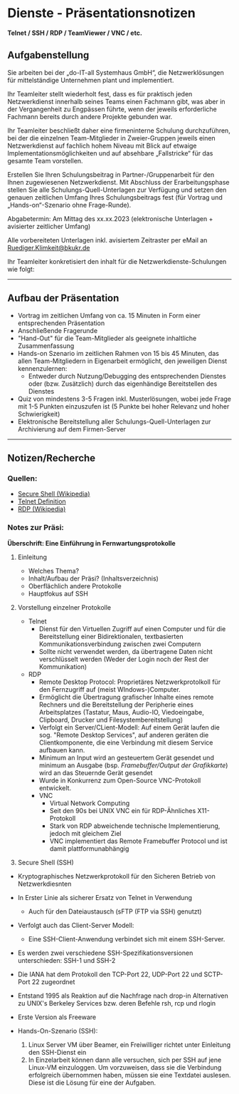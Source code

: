 # Dienste - Präsentationsnotizen

**Telnet / SSH / RDP / TeamViewer / VNC / etc.**

## Aufgabenstellung

Sie arbeiten bei der „do-IT-all Systemhaus GmbH“, die Netzwerklösungen für 
mittelständige Unternehmen plant und implementiert.

Ihr Teamleiter stellt wiederholt fest, dass es für praktisch jeden 
Netzwerkdienst innerhalb seines Teams einen Fachmann gibt, was aber in der 
Vergangenheit zu Engpässen führte, wenn der jeweils erforderliche Fachmann 
bereits durch andere Projekte gebunden war.

Ihr Teamleiter beschließt daher eine firmeninterne Schulung durchzuführen, bei 
der die einzelnen Team-Mitglieder in Zweier-Gruppen jeweils einen Netzwerkdienst 
auf fachlich hohem Niveau mit Blick auf etwaige Implementationsmöglichkeiten und
auf absehbare „Fallstricke“ für das gesamte Team vorstellen.

Erstellen Sie Ihren Schulungsbeitrag in Partner-/Gruppenarbeit für den Ihnen 
zugewiesenen Netzwerkdienst. Mit Abschluss der Erarbeitungsphase stellen Sie 
alle Schulungs-Quell-Unterlagen zur Verfügung und setzen den genauen zeitlichen 
Umfang Ihres Schulungsbeitrags fest (für Vortrag und „Hands-on“-Szenario ohne 
Frage-Runde). 

Abgabetermin: Am Mittag des xx.xx.2023 (elektronische Unterlagen + avisierter 
zeitlicher Umfang)

Alle vorbereiteten Unterlagen inkl. avisiertem Zeitraster per eMail an 
Ruediger.Klimkeit@bkukr.de

Ihr Teamleiter konkretisiert den inhalt für die Netzwerkdienste-Schulungen wie 
folgt: 

---
## Aufbau der Präsentation

- Vortrag im zeitlichen Umfang von ca. 15 Minuten in Form einer entsprechenden 
Präsentation
- Anschließende Fragerunde
- "Hand-Out" für die Team-Mitglieder als geeignete inhaltliche Zusammenfassung
- Hands-on Szenario im zeitlichen Rahmen von 15 bis 45 Minuten, das allen 
Team-Mitgliedern in Eigenarbeit ermöglicht, den jeweiligen Dienst 
kennenzulernen: 
	- Entweder durch Nutzung/Debugging des entsprechenden Dienstes oder 
	(bzw. Zusätzlich) durch das eigenhändige Bereitstellen des Dienstes
- Quiz von mindestens 3-5 Fragen inkl. Musterlösungen, wobei jede Frage mit 1-5 
Punkten einzuszufen ist (5 Punkte bei hoher Relevanz und hoher Schwierigkeit)
- Elektronische Bereitstellung aller Schulungs-Quell-Unterlagen zur Archivierung 
auf dem Firmen-Server
---

## Notizen/Recherche

### Quellen: 
- [Secure Shell (Wikipedia)](https://de.wikipedia.org/wiki/Secure_Shell)
- [Telnet Definition](https://www.computerweekly.com/de/definition/Telnet)
- [RDP (Wikipedia)](https://de.wikipedia.org/wiki/Remote_Desktop_Protocol)


### Notes zur Präsi:

**Überschrift: Eine Einführung in Fernwartungsprotokolle**
1. Einleitung
	- Welches Thema?
	- Inhalt/Aufbau der Präsi? (Inhaltsverzeichnis)
	- Oberflächlich andere Protokolle
	- Hauptfokus auf SSH

2. Vorstellung einzelner Protokolle
	- Telnet
		- Dienst für den Virtuellen Zugriff auf einen Computer und für 
		  die Bereitstellung einer Bidirektionalen, textbasierten 
		  Kommunikationsverbindung zwischen zwei Computern
		- Sollte nicht verwendet werden, da übertragene Daten nicht
		  verschlüsselt werden (Weder der Login noch der Rest der 
		  Kommunikation)
	- RDP
		- Remote Desktop Protocol: Proprietäres Netzwerkprotolkoll für 
		  den Fernzugriff auf (meist WIndows-)Computer. 
		- Ermöglicht die Übertragung grafischer Inhalte eines remote 
		  Rechners und die Bereitstellung der Peripherie eines 
		  Arbeitsplatzes (Tastatur, Maus, Audio-IO, Viedoeingabe, 
		  Clipboard, Drucker und Filesystembereitstellung)
		- Verfolgt ein Server/CLient-Modell: Auf einem Gerät laufen die 
		  sog. "Remote Desktop Services", auf anderen geräten die 
		  Clientkomponente, die eine Verbindung mit diesem Service 
		  aufbauen kann. 
		- Minimum an Input wird an gesteuertem Gerät gesendet und 
		  minimum an Ausgabe (bsp. *Framebuffer/Output der Grafikkarte*) 
		  wird an das Steuernde Gerät gesendet
		- Wurde in Konkurrenz zum Open-Source VNC-Protokoll entwickelt. 
		- VNC
			- Virtual Network Computing
			- Seit den 90s bei UNIX VNC ein für RDP-Ähnliches 
			  X11-Protokoll
			- Stark von RDP abweichende technische Implementierung, 
			jedoch mit gleichem Ziel
			- VNC implementiert das Remote Framebuffer Protocol und 
			ist damit plattformunabhängig

3. Secure Shell (SSH)
- Kryptographisches Netzwerkprotokoll für den Sicheren Betrieb von 
  Netzwerkdiesnten
- In Erster Linie als sicherer Ersatz von Telnet in Verwendung
	- Auch für den Dateiaustausch (sFTP (FTP via SSH) genutzt)
- Verfolgt auch das Client-Server Modell:
	- Eine SSH-Client-Anwendung verbindet sich mit einem SSH-Server. 
- Es werden zwei verschiedene SSH-Spezifikationsversionen unterschieden: SSH-1 
  und SSH-2
- Die IANA hat dem Protokoll den TCP-Port 22, UDP-Port 22 und SCTP-Port 22 
  zugeordnet 

- Entstand 1995 als Reaktion auf die Nachfrage nach drop-in Alternativen zu 
  UNIX's Berkeley Services bzw. deren Befehle rsh, rcp und rlogin
- Erste Version als Freeware



 

- Hands-On-Szenario (SSH): 
	1. Linux Server VM über Beamer, ein Freiwilliger richtet unter 
	   Einleitung den SSH-Dienst ein
	2. In Einzelarbeit können dann alle versuchen, sich per SSH auf jene 
	   Linux-VM einzuloggen. Um vorzuweisen, dass sie die Verbindung 
	   erfolgreich übernommen haben, müssen sie eine Textdatei auslesen. 
	   Diese ist die Lösung für eine der Aufgaben. 
